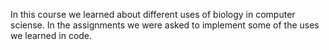 In this course we learned about different uses of biology in computer sciense. In the assignments we were asked to implement some of the uses we learned in code.
